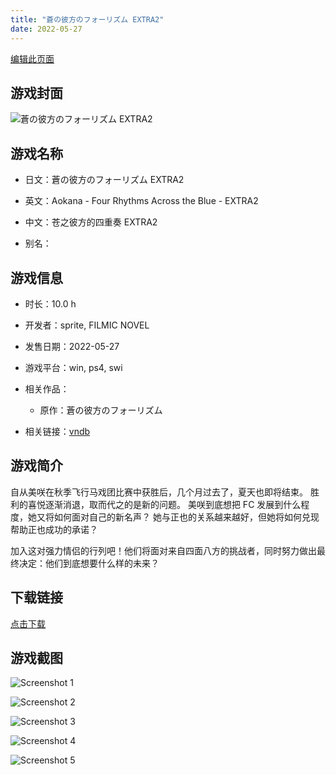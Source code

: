 ```yaml
---
title: "蒼の彼方のフォーリズム EXTRA2"
date: 2022-05-27
---
```

[编辑此页面](https://github.com/ACG-3/ADV3-source/blob/main/source/_posts/games/%E8%92%BC%E3%81%AE%E5%BD%BC%E6%96%B9%E3%81%AE%E3%83%95%E3%82%A9%E3%83%BC%E3%83%AA%E3%82%BA%E3%83%A0%20EXTRA2.md)

## 游戏封面

![蒼の彼方のフォーリズム EXTRA2](https%3A//pan.timero.xyz/onedrive/img_lib_001/%E8%92%BC%E3%81%AE%E5%BD%BC%E6%96%B9%E3%81%AE%E3%83%95%E3%82%A9%E3%83%BC%E3%83%AA%E3%82%BA%E3%83%A0%20EXTRA2_cover.avif)


## 游戏名称

- 日文：蒼の彼方のフォーリズム EXTRA2
- 英文：Aokana - Four Rhythms Across the Blue - EXTRA2
- 中文：苍之彼方的四重奏 EXTRA2

- 别名：


## 游戏信息

- 时长：10.0 h
- 开发者：sprite, FILMIC NOVEL
- 发售日期：2022-05-27
- 游戏平台：win, ps4, swi
- 相关作品：
   - 原作：蒼の彼方のフォーリズム

- 相关链接：[vndb](https://vndb.org/v21438)


## 游戏简介

自从美咲在秋季飞行马戏团比赛中获胜后，几个月过去了，夏天也即将结束。
胜利的喜悦逐渐消退，取而代之的是新的问题。
美咲到底想把 FC 发展到什么程度，她又将如何面对自己的新名声？
她与正也的关系越来越好，但她将如何兑现帮助正也成功的承诺？

加入这对强力情侣的行列吧！他们将面对来自四面八方的挑战者，同时努力做出最终决定：他们到底想要什么样的未来？




## 下载链接

[点击下载](https://pan.timero.xyz/onedrive/adv_lib_001/%E8%92%BC%E3%81%AE%E5%BD%BC%E6%96%B9%E3%81%AE%E3%83%95%E3%82%A9%E3%83%BC%E3%83%AA%E3%82%BA%E3%83%A0%20EXTRA2)


## 游戏截图


![Screenshot 1](https%3A//pan.timero.xyz/onedrive/img_lib_001/%E8%92%BC%E3%81%AE%E5%BD%BC%E6%96%B9%E3%81%AE%E3%83%95%E3%82%A9%E3%83%BC%E3%83%AA%E3%82%BA%E3%83%A0%20EXTRA2_Screenshot_1.avif)

![Screenshot 2](https%3A//pan.timero.xyz/onedrive/img_lib_001/%E8%92%BC%E3%81%AE%E5%BD%BC%E6%96%B9%E3%81%AE%E3%83%95%E3%82%A9%E3%83%BC%E3%83%AA%E3%82%BA%E3%83%A0%20EXTRA2_Screenshot_2.avif)

![Screenshot 3](https%3A//pan.timero.xyz/onedrive/img_lib_001/%E8%92%BC%E3%81%AE%E5%BD%BC%E6%96%B9%E3%81%AE%E3%83%95%E3%82%A9%E3%83%BC%E3%83%AA%E3%82%BA%E3%83%A0%20EXTRA2_Screenshot_3.avif)

![Screenshot 4](https%3A//pan.timero.xyz/onedrive/img_lib_001/%E8%92%BC%E3%81%AE%E5%BD%BC%E6%96%B9%E3%81%AE%E3%83%95%E3%82%A9%E3%83%BC%E3%83%AA%E3%82%BA%E3%83%A0%20EXTRA2_Screenshot_4.avif)

![Screenshot 5](https%3A//pan.timero.xyz/onedrive/img_lib_001/%E8%92%BC%E3%81%AE%E5%BD%BC%E6%96%B9%E3%81%AE%E3%83%95%E3%82%A9%E3%83%BC%E3%83%AA%E3%82%BA%E3%83%A0%20EXTRA2_Screenshot_5.avif)

